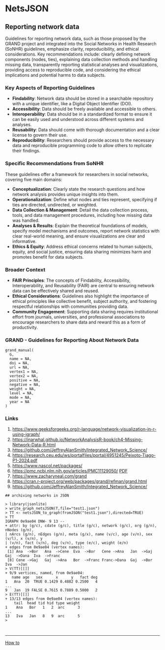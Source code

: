 # NetsJSON

## Reporting network data

Guidelines for reporting network data, such as those proposed by the GRAND project and integrated into the Social Networks in Health Research (SoNHR) guidelines, emphasize clarity, reproducibility, and ethical considerations. Key recommendations include: clearly defining network components (nodes, ties), explaining data collection methods and handling missing data, transparently reporting statistical analyses and visualizations, providing access to reproducible code, and considering the ethical implications and potential harms to data subjects. 

### Key Aspects of Reporting Guidelines
- **Findability**: Network data should be stored in a searchable repository with a unique identifier, like a Digital Object Identifier (DOI). 
- **Accessibility**: Data should be freely available and accessible to others. 
- **Interoperability**: Data should be in a standardized format to ensure it can be easily used and understood across different systems and analyses. 
- **Reusability**: Data should come with thorough documentation and a clear license to govern their use. 
- **Reproducibility**: Researchers should provide access to the necessary data and reproducible programming code to allow others to replicate their findings. 

### Specific Recommendations from SoNHR
These guidelines offer a framework for researchers in social networks, covering five main domains: 
- **Conceptualization**: Clearly state the research questions and how network analysis provides unique insights into them. 
- **Operationalization**: Define what nodes and ties represent, specifying if ties are directed, undirected, or weighted. 
- **Data Collection & Management**: Detail the data collection process, tools, and data management procedures, including how missing data was handled. 
- **Analyses & Results**: Explain the theoretical foundations of models, specify model mechanisms and outcomes, report network statistics with clear real-world meaning, and ensure visualizations are clear and informative. 
- **Ethics & Equity**: Address ethical concerns related to human subjects, equity, and social justice, ensuring data sharing minimizes harm and promotes benefit for data subjects. 

### Broader Context
- **FAIR Principles**: The concepts of Findability, Accessibility, Interoperability, and Reusability (FAIR) are central to ensuring network data can be effectively shared and reused. 
- **Ethical Considerations**: Guidelines also highlight the importance of ethical principles like collective benefit, subject authority, and fostering respectful relationships with communities providing data. 
- **Community Engagement**: Supporting data sharing requires institutional effort from journals, universities, and professional associations to encourage researchers to share data and reward this as a form of productivity. 

### GRAND - Guidelines for Reporting About Network Data

```
grand_manual(
  G,
  name = NA,
  doi = NA,
  url = NA,
  vertex1 = NA,
  vertex2 = NA,
  positive = NA,
  negative = NA,
  weight = NA,
  level = NA,
  mode = NA,
  year = NA
)
```

### Links

1. https://www.geeksforgeeks.org/r-language/network-visualization-in-r-using-igraph/
1. https://inarwhal.github.io/NetworkAnalysisR-book/ch4-Missing-Network-Data-R.html
1. https://github.com/JeffreyAlanSmith/Integrated_Network_Science/
1. https://research.ceu.edu/ws/portalfiles/portal/4951245/Peixoto-Tiago-P1-2024.pdf
1. https://www.nascol.net/packages/
1. https://pmc.ncbi.nlm.nih.gov/articles/PMC11129050/
[PDF](https://pmc.ncbi.nlm.nih.gov/articles/PMC11129050/pdf/bmjopen-2023-078872.pdf)
1. https://www.zacharyneal.com/grand
1. https://cran.r-project.org/web/packages/grand/refman/grand.html
1. https://github.com/JeffreyAlanSmith/Integrated_Network_Science/

```
## archiving networks in JSON

> library(jsonlite)
> write_graph_netsJSON(T,file="test1.json")
> TT <- netsJSON_to_graph(fromJSON("test1.json"),directed=TRUE)
> TT
IGRAPH 0e9ae04 DNW- 9 13 -- 
+ attr: by (g/c), cdate (g/c), title (g/c), network (g/c), org (g/n), nNodes (g/n),
| nArcs (g/n), nEdges (g/n), meta (g/x), name (v/c), age (v/n), sex (v/l), x (v/n), y
| (v/n), fact (v/n), deg (v/n), type (e/c), weight (e/n)
+ edges from 0e9ae04 (vertex names):
 [1] Ana  ->Bor   Ana  ->Cene  Eva  ->Bor   Cene ->Ana   Jan  ->Gaj   Gaj  ->Dana  Iva  ->Franc
 [8] Cene ->Gaj   Gaj  ->Ana   Bor  ->Franc Franc->Dana  Gaj  ->Bor   Iva  ->Jan  
> V(TT)[[]]
+ 9/9 vertices, named, from 0e9ae04:
   name age   sex      x      y   fact deg
1   Ana  20  TRUE 0.1429 0.4882 0.2500   4
...
9   Jan  19 FALSE 0.7615 0.7889 0.5000   2
> E(TT)[[]]
+ 13/13 edges from 0e9ae04 (vertex names):
    tail  head tid hid type weight
1    Ana   Bor   1   2  arc      3
...
13   Iva   Jan   8   9  arc      5
>


```



```

```

<hr />

[How to](./README.md)

